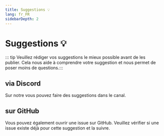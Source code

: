 ```yaml
---
title: Suggestions 💡
lang: fr_FR
sidebarDepth: 2
---
```


# Suggestions :bulb:
::: tip
Veuillez rédiger vos suggestions le mieux possible avant de les publier. Cela nous aide à comprendre votre suggestion et nous permet de poser moins de questions.:::

## via Discord
Sur notre <discord/> vous pouvez faire des suggestions dans le <discord-channel channel="suggestions"/> canal.

## sur GitHub
Vous pouvez également ouvrir une issue sur <a :href="$themeConfig.variables.github + '/issues'" target="_blank">GitHub</a>. Veuillez vérifier si une issue existe déjà pour cette suggestion et la suivre.
